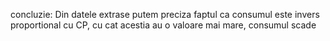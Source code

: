 
concluzie: Din datele extrase putem preciza faptul ca consumul este invers proportional cu CP, cu cat acestia au o valoare mai mare, consumul scade
